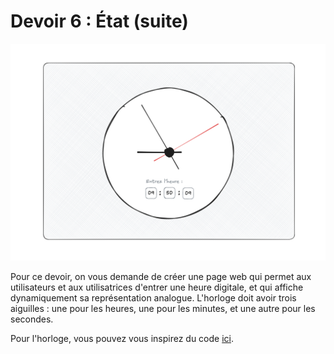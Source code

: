 # Devoir 6 : État (suite)

![clock](clock.png)

Pour ce devoir, on vous demande de créer une page web qui permet aux
utilisateurs et aux utilisatrices d'entrer une heure digitale, et qui
affiche dynamiquement sa représentation analogue. L'horloge doit avoir
trois aiguilles : une pour les heures, une pour les minutes, et une
autre pour les secondes.

Pour l'horloge, vous pouvez vous inspirez du code [ici][21f].

[21f]:
https://github.com/582-21F-MA/devoirs/tree/main/04_modifier-les-elements/solution
